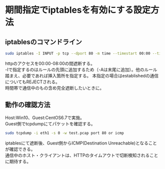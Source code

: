期間指定でiptablesを有効にする設定方法
===
iptablesのコマンドライン
---
```sh
sudo iptables -I INPUT -p tcp --dport 80 -m time --timestart 00:00 --timestop 08:00 -j REJECT --reject-with icmp-host-prohibited
```
httpのアクセスを00:00-08:00の間遮断する。  
-Iで指定するのはルールの先頭に追加するため（-Aは末尾に追加）。他のルール踏まえ、必要であれば挿入箇所を指定する。
本指定の場合はestablishedの通信についてもREJECTされる。  
時間帯で通信中のもの含め完全遮断したいときに。

動作の確認方法
---
Host:Win10、Guest:CentOS6.7で実施。  
Guest側でtcpdumpにてパケットを確認する。

```sh
sudo tcpdump -i eth1 -s 0 -w test.pcap port 80 or icmp
```
iptablesにて遮断後、Guest側からICMP(Destination Unreachable)となることが確認できる。  
通信中のホスト・クライアントは、HTTPのタイムアウトで切断検知されることに期待する。
